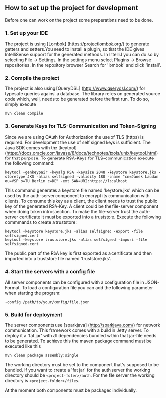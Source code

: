 ## How to set up the project for development

Before one can work on the project some preperations need to be done.

### 1. Set up your IDE

The project is using [Lombok] (https://projectlombok.org/) to generate getters 
and setters.You need to install a plugin, so that the IDE gives IntelliSense 
support for the generated methods. In IntelliJ you can do so by selecting
File -> Settings. In the settings menu select Plugins -> Browse repositories. In
the repository browser Search for 'lombok' and click 'install'.

### 2. Compile the project

The project is also using [QueryDSL] (http://www.querydsl.com/) for typesafe 
queries against a database. The library relies on generated source code which,
well, needs to be generated before the first run. To do so, simply execute

```
mvn clean compile
```

### 3. Generate Keys for TLS-Communication and Token-Signing

Since we are using OAuth for Authorization the use of TLS (https) is required. 
For development the use of self signed keys is sufficient. The Java SDK comes 
with the [keytool] (https://docs.oracle.com/javase/8/docs/technotes/tools/unix/keytool.html) 
for that purpose. To generate RSA-Keys for TLS-communication execute the following
command:

```
keytool -genkeypair -keyalg RSA -keysize 2048 -keystore keystore.jks -storetype JKS -alias selfsigned -validity 180 -dname "cn=Janek Laudan ou=VSP o=TU Berlin c=DE" -ext SAN=URI:https://localhost
```

This command generates a keystore file named 'keystore.jks' which can be used by 
the auth-server component to encrypt its communication with clients. To consume
this key as a client, the client needs to trust the public key of the generated
RSA-Key. A client could be the file-server component when doing token introspection.
To make the file-server trust the auth-server certificate it must be exported into
a truststore. Execute the following commmands to create a truststore:

```
keytool -keystore keystore.jks -alias selfsigned -export -file selfsigned.cert
keytool -keystore truststore.jks -alias selfsigned -import -file selfsigned.cert
```

The public part of the RSA key is first exported as a certificate and then imported
into a truststore file named 'truststore.jks'.

### 4. Start the servers with a config file

All server components can be configured with a configuration file in JSON-Format.
To load a configuration file you can add the following parameter when starting the
program:

```
-config /path/to/your/config/file.json
```

### 5. Build for deployment

The server components use [sparkjava] (http://sparkjava.com/) for network communication.
This framework comes with a build in Jetty server. To deploy it a 'fat jar' with all
dependencies bundled within that jar-file needs to be generated. To achieve this the maven
package command must be executed like this

```
mvn clean package assembly:single
```

The working directory must be set to the component that's supposed to be bundled. If you
want to create a 'fat jar' for the auth server the working directory should be `<project-foler>/auth`.
For the file server the working directory is `<project-folder>/files`.

At the moment both components must be packaged individually.